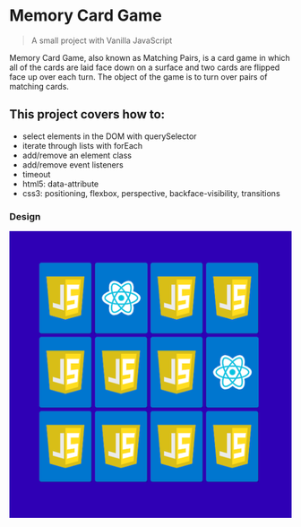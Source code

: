 # Memory Card Game

> A small project with Vanilla JavaScript

Memory Card Game, also known as Matching Pairs, is a card game in which all of the cards are laid face down on a surface and two cards are flipped face up over each turn. The object of the game is to turn over pairs of matching cards.

## This project covers how to:
- select elements in the DOM with querySelector
- iterate through lists with forEach
- add/remove an element class
- add/remove event listeners
- timeout
- html5: data-attribute
- css3: positioning, flexbox, perspective, backface-visibility, transitions

### Design

![memory-game-design](img/memory-game-design.png)
